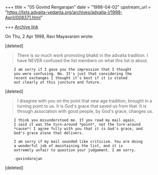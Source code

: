 +++
title = "05 Govind Rengarajan"
date = "1998-04-02"
upstream_url = "https://lists.advaita-vedanta.org/archives/advaita-l/1998-April/008371.html"

+++
[Archive link](https://lists.advaita-vedanta.org/archives/advaita-l/1998-April/008371.html)

On Thu, 2 Apr 1998, Ravi Mayavaram wrote:

 [deleted]

> There is so much work promoting bhakti in the advaita tradition.  I
> have NEVER confused the list members on what this list is about.

        I am sorry if I gave you the impression that I thought
        you were confusing. No. It's just that considering the
        recent exchanges I thought it's best if it is stated
        out clearly at this juncture and future.

 [deleted]
>
> I disagree with you on the point that new age tradition, brought in a
> turning point to us. It is God's grace that saved us from that. It is
> through association with good people, by God's grace, changes us.

        I think you misunderstood me. If you read my mail again,
        I said it was the turn-around *point*, not the turn-around
        *cause*! I agree fully with you that it is God's grace, and
        God's grace alone that delivers.

        I am sorry if my mail sounded like criticism. You are doing
        a wonderful job of maintaining the list, and it is
        extremely unfair to question your judgement. I am sorry.

        -govindarajan

 [deleted]

